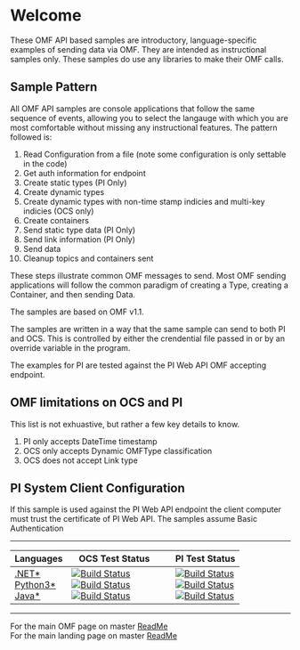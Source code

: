 Welcome
========

These OMF API based samples are introductory, language-specific examples of sending data via OMF. They are intended as instructional samples only.  These samples do use any libraries to make their OMF calls.  

Sample Pattern
--------------

All OMF API samples are console applications that follow the same sequence of events, allowing you to select the langauge with which you are most comfortable without missing any instructional features. The pattern followed is:

1.  Read Configuration from a file (note some configuration is only settable in the code)
2.  Get auth information for endpoint
3.  Create static types (PI Only)
4.  Create dynamic types
5.  Create dynamic types with non-time stamp indicies and multi-key indicies (OCS only)
6.  Create containers
7.  Send static type data (PI Only)
8.  Send link information (PI Only)
9.  Send data 
10. Cleanup topics and containers sent

These steps illustrate common OMF messages to send.  Most OMF sending applications will follow the common paradigm of creating a Type, creating a Container, and then sending Data.  

The samples are based on OMF v1.1. 

The samples are written in a way that the same sample can send to both PI and OCS.  This is controlled by either the crendential file passed in or by an override variable in the program.

The examples for PI are tested against the PI Web API OMF accepting endpoint. 




OMF limitations on OCS and PI
-----------------------------------------------------
This list is not exhuastive, but rather a few key details to know.  

1) PI only accepts DateTime timestamp
2) OCS only accepts Dynamic OMFType classification 
3) OCS does not accept Link type


PI System Client Configuration
-----------------
If this sample is used against the PI Web API endpoint the client computer must trust the certificate of PI Web API.
The samples assume Basic Authentication

---------

|Languages|&nbsp;&nbsp;&nbsp;OCS&nbsp;Test&nbsp;Status&nbsp;&nbsp;&nbsp;&nbsp;&nbsp;&nbsp;&nbsp;| PI Test Status
------|------------|--------
  <a href="OMF_API/">.NET*</a><br /><a href="Python3/">Python3*</a><br /><a href="Java/">Java*</a> | [![Build Status](https://osisoft.visualstudio.com/Engineering%20Incubation/_apis/build/status/OMF_test/OMF_APIDotNet?branchName=master&jobName=OMF_APIDotNet)](https://osisoft.visualstudio.com/Engineering%20Incubation/_build/latest?definitionId=4929&branchName=master) <br />[![Build Status](https://osisoft.visualstudio.com/Engineering%20Incubation/_apis/build/status/OMF_test/OMF_APIPy?branchName=master&jobName=OMF_APIPy)](https://osisoft.visualstudio.com/Engineering%20Incubation/_build/latest?definitionId=4934&branchName=master)<br />[![Build Status](https://osisoft.visualstudio.com/Engineering%20Incubation/_apis/build/status/OMF_test/OMF_APIJava?branchName=master&jobName=OMF_APIJava)](https://osisoft.visualstudio.com/Engineering%20Incubation/_build/latest?definitionId=4933&branchName=master)|[![Build Status](https://osisoft.visualstudio.com/Engineering%20Incubation/_apis/build/status/OMF_test/OMF_APIDotNet?branchName=master&jobName=OMF_APIDotNet_PWS)](https://osisoft.visualstudio.com/Engineering%20Incubation/_build/latest?definitionId=4929&branchName=master)<br />[![Build Status](https://osisoft.visualstudio.com/Engineering%20Incubation/_apis/build/status/OMF_test/OMF_APIPy?branchName=master&jobName=OMF_APIPy_PWS)](https://osisoft.visualstudio.com/Engineering%20Incubation/_build/latest?definitionId=4934&branchName=master)<br />[![Build Status](https://osisoft.visualstudio.com/Engineering%20Incubation/_apis/build/status/OMF_test/OMF_APIJava?branchName=master&jobName=OMF_APIJava_PWS)](https://osisoft.visualstudio.com/Engineering%20Incubation/_build/latest?definitionId=4933&branchName=master)

----------

For the main OMF page on master [ReadMe](https://github.com/osisoft/OSI-Samples-OMF)<br />
For the main landing page on master [ReadMe](https://github.com/osisoft/OSI-Samples)
